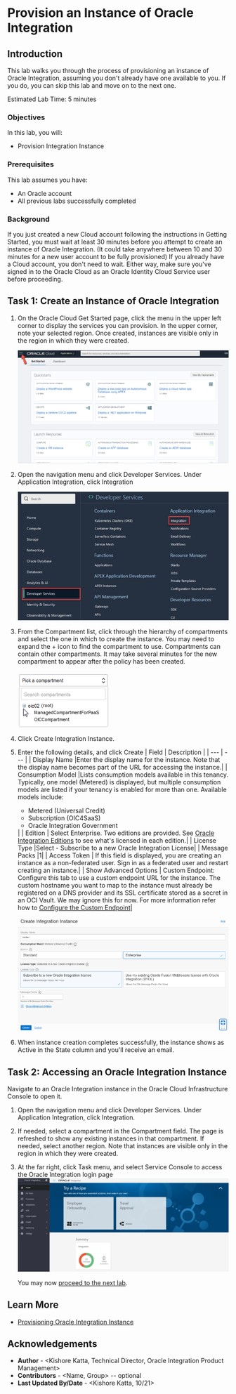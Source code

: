 # Provision an Instance of Oracle Integration

## Introduction

This lab walks you through the process of provisioning an instance of Oracle Integration, assuming you don't already have one available to you.  If you do, you can skip this lab and move on to the next one.

Estimated Lab Time:  5 minutes

### Objectives

In this lab, you will:
* Provision Integration Instance

### Prerequisites

This lab assumes you have:
* An Oracle account
* All previous labs successfully completed

### Background

If you just created a new Cloud account following the instructions in Getting Started, you must wait at least 30 minutes before you attempt to create an instance of Oracle Integration. (It could take anywhere between 10 and 30 minutes for a new user account to be fully provisioned) If you already have a Cloud account, you don't need to wait. Either way, make sure you've signed in to the Oracle Cloud as an Oracle Identity Cloud Service user before proceeding.

## Task 1: Create an Instance of Oracle Integration

1.  On the Oracle Cloud Get Started page, click the menu in the upper left corner to display the services you can provision. In the upper corner, note your selected region. Once created, instances are visible only in the region in which they were created.

	![](./images/hamburger.png)

2.  Open the navigation menu and click Developer Services. Under Application Integration, click Integration

	![](./images/integration-landing-page.png)

3.  From the Compartment list, click through the hierarchy of compartments and select the one in which to create the instance. You may need to expand the + icon to find the compartment to use. Compartments can contain other compartments. It may take several minutes for the new compartment to appear after the policy has been created.

	![](./images/compartment_expand.png)

4.	Click Create Integration Instance.

5.  Enter the following details, and click Create
| Field | Description |
| --- | --- |
| Display Name	  |Enter the display name for the instance. Note that the display name becomes part of the URL for accessing the instance.|
| Consumption Model	 |Lists consumption models available in this tenancy. Typically, one model (Metered) is displayed, but multiple consumption models are listed if your tenancy is enabled for more than one.    Available models include:<p></p><ul><li>Metered (Universal Credit)</li></ul><ul><li>Subscription (OIC4SaaS)</li></ul><ul><li>Oracle Integration Government</li></ul>|
| Edition  | Select Enterprise. Two editions are provided. See [Oracle Integration Editions](https://docs.oracle.com/en/cloud/paas/integration-cloud/oracle-integration-oci/oracle-integration-editions.html#GUID-ED23D612-B34E-400D-8039-DBCEF5101AF4) to see what's licensed in each edition.|
| License Type	  |Select - Subscribe to a new Oracle Integration License|
| Message Packs	  |1|
| Access Token  | If this field is displayed, you are creating an instance as a non-federated user. Sign in as a federated user and restart creating an instance.|
| Show Advanced Options	| Custom Endpoint: Configure this tab to use a custom endpoint URL for the instance. The custom hostname you want to map to the instance must already be registered on a DNS provider and its SSL certificate stored as a secret in an OCI Vault. We may ignore this for now. For more information refer how to [Configure the Custom Endpoint](https://docs.oracle.com/en/cloud/paas/integration-cloud/oracle-integration-oci/creating-oracle-integration-instance.html#GUID-930F40E8-5149-4091-9CDA-8E05C8449BA6)|

	![](./images/provision-oic-instance-1.png)

6.	When instance creation completes successfully, the instance shows as Active in the State column and you'll receive an email.

## Task 2: Accessing an Oracle Integration Instance

Navigate to an Oracle Integration instance in the Oracle Cloud Infrastructure Console to open it.

1.	Open the navigation menu and click Developer Services. Under Application Integration, click Integration.
2.	If needed, select a compartment in the Compartment field. The page is refreshed to show any existing instances in that compartment. If needed, select another region. Note that instances are visible only in the region in which they were created.
3.	At the far right, click Task menu, and select Service Console to access the Oracle Integration login page
	![](./images/oic-homepage.png)

	You may now [proceed to the next lab](#next).

## Learn More

* [Provisioning Oracle Integration Instance](https://docs.oracle.com/en/cloud/paas/integration-cloud/oracle-integration-oci/creating-oracle-integration-instance.html#GUID-930F40E8-5149-4091-9CDA-8E05C8449BA6)


## Acknowledgements
* **Author** - <Kishore Katta, Technical Director, Oracle Integration Product Management>
* **Contributors** -  <Name, Group> -- optional
* **Last Updated By/Date** - <Kishore Katta, 10/21>
